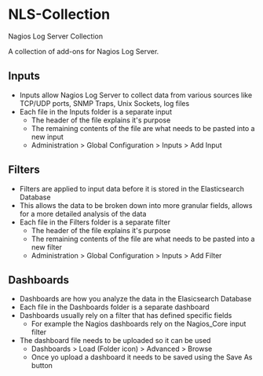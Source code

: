 # NLS-Collection
Nagios Log Server Collection 

A collection of add-ons for Nagios Log Server.

## Inputs
* Inputs allow Nagios Log Server to collect data from various sources like TCP/UDP ports, SNMP Traps, Unix Sockets, log files
* Each file in the Inputs folder is a separate input
  * The header of the file explains it's purpose
  * The remaining contents of the file are what needs to be pasted into a new input
  * Administration > Global Configuration > Inputs > Add Input

## Filters
* Filters are applied to input data before it is stored in the Elasticsearch Database
* This allows the data to be broken down into more granular fields, allows for a more detailed analysis of the data
* Each file in the Filters folder is a separate filter
  * The header of the file explains it's purpose
  * The remaining contents of the file are what needs to be pasted into a new filter
  * Administration > Global Configuration > Inputs > Add Filter
 
## Dashboards
* Dashboards are how you analyze the data in the Elasicsearch Database
* Each file in the Dashboards folder is a separate dashboard
* Dashboards usually rely on a filter that has defined specific fields
  * For example the Nagios dashboards rely on the Nagios_Core input filter
* The dashboard file needs to be uploaded so it can be used
  * Dashboards > Load (Folder icon) > Advanced > Browse
  * Once yo upload a dashboard it needs to be saved using the Save As button

